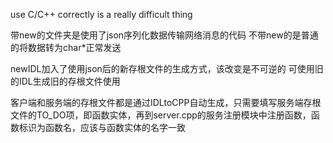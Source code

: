 use C/C++ correctly is a really difficult thing

带new的文件夹是使用了json序列化数据传输网络消息的代码
不带new的是普通的将数据转为char*正常发送

newIDL加入了使用json后的新存根文件的生成方式，该改变是不可逆的
可使用旧的IDL生成旧的存根文件使用

客户端和服务端的存根文件都是通过IDLtoCPP自动生成，只需要填写服务端存根文件的TO_DO项，即函数实体，再到server.cpp的服务注册模块中注册函数，函数标识为函数名，应该与函数实体的名字一致
